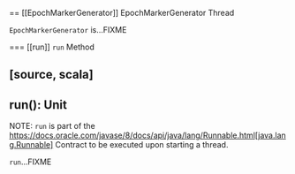 == [[EpochMarkerGenerator]] EpochMarkerGenerator Thread

`EpochMarkerGenerator` is...FIXME

=== [[run]] `run` Method

[source, scala]
----
run(): Unit
----

NOTE: `run` is part of the https://docs.oracle.com/javase/8/docs/api/java/lang/Runnable.html[java.lang.Runnable] Contract to be executed upon starting a thread.

`run`...FIXME
